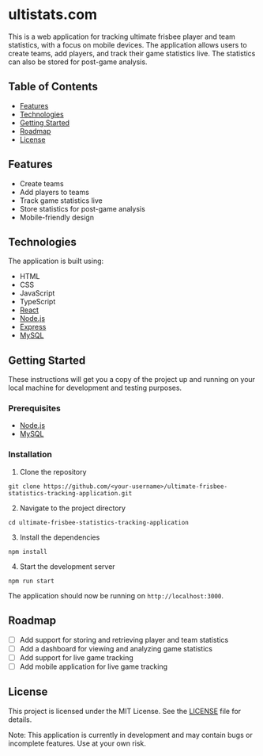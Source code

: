 # ultistats.com

This is a web application for tracking ultimate frisbee player and team statistics, with a focus on mobile devices. The application allows users to create teams, add players, and track their game statistics live. The statistics can also be stored for post-game analysis.

## Table of Contents
- [Features](#features)
- [Technologies](#technologies)
- [Getting Started](#getting-started)
- [Roadmap](#roadmap)
- [License](#license)

## Features
- Create teams
- Add players to teams
- Track game statistics live
- Store statistics for post-game analysis
- Mobile-friendly design

## Technologies
The application is built using:
- HTML
- CSS
- JavaScript
- TypeScript
- [React](https://reactjs.org/)
- [Node.js](https://nodejs.org/)
- [Express](https://expressjs.com/)
- [MySQL](https://www.mysql.com/)

## Getting Started

These instructions will get you a copy of the project up and running on your local machine for development and testing purposes.

### Prerequisites
- [Node.js](https://nodejs.org/)
- [MySQL](https://www.mysql.com/)

### Installation
1. Clone the repository 
```
git clone https://github.com/<your-username>/ultimate-frisbee-statistics-tracking-application.git
```

2. Navigate to the project directory

```
cd ultimate-frisbee-statistics-tracking-application
```

3. Install the dependencies
```
npm install
```

4. Start the development server
```
npm run start
```
The application should now be running on `http://localhost:3000`.

## Roadmap
- [ ] Add support for storing and retrieving player and team statistics
- [ ] Add a dashboard for viewing and analyzing game statistics
- [ ] Add support for live game tracking
- [ ] Add mobile application for live game tracking

## License

This project is licensed under the MIT License. See the [LICENSE](LICENSE) file for details.

Note: This application is currently in development and may contain bugs or incomplete features. Use at your own risk.


